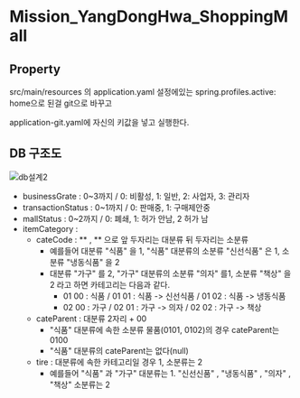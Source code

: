 ﻿# Mission_YangDongHwa_ShoppingMall
## Property
src/main/resources 의 application.yaml 설정에있는 spring.profiles.active: home으로 된걸 git으로 바꾸고 

application-git.yaml에 자신의 키값을 넣고 실행한다.

## DB 구조도
 ![db설계2](https://github.com/ydh511/Mission_YangDongHwa_ShoppingMall/assets/70869505/4ebdeda4-3069-486e-b3f9-38d354dbe9e0)

- businessGrate : 0~3까지 / 0: 비활성, 1: 일반, 2: 사업자, 3: 관리자
- transactionStatus : 0~1까지 / 0: 판매중, 1: 구매제안중
- mallStatus : 0~2까지 / 0: 폐쇄, 1: 허가 안남, 2 허가 남
- itemCategory :
  - cateCode : ** , ** 으로 앞 두자리는 대분류 뒤 두자리는 소분류
    - 예를들어 대분류 "식품" 을 1, "식품" 대분류의 소분류 "신선식품" 은 1, 소분류 "냉동식품" 을 2
    - 대분류 "가구" 를 2, "가구" 대분류의 소분류 "의자" 를1, 소분류 "책상" 을 2 라고 하면 카테고리는 다음과 같다.
      - 01 00 : 식품 / 01 01 : 식품 -> 신선식품 / 01 02 : 식품 -> 냉동식품  
      - 02 00 : 가구 / 02 01 : 가구 -> 의자 / 02 02 : 가구 -> 책상
  - cateParent : 대분류 2자리 + 00
    - "식품" 대분류에 속한 소분류 물품(0101, 0102)의 경우 cateParent는 0100
    - "식품" 대분류의 cateParent는 없다(null)
  - tire : 대분류에 속한 카테고리일 경우 1, 소분류는 2
    - 예를들어 "식품" 과 "가구" 대분류는 1. "신선신품" , "냉동식품" , "의자" , "책상" 소분류는 2
